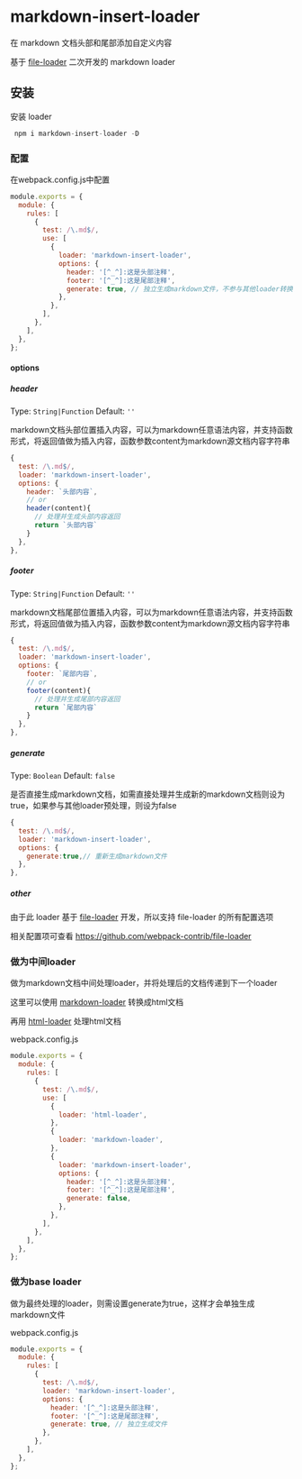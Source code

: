 # markdown-insert-loader

在 markdown 文档头部和尾部添加自定义内容

基于 [file-loader](https://www.npmjs.com/package/file-loader) 二次开发的 markdown loader

## 安装

安装 loader

```js
 npm i markdown-insert-loader -D 
```

### 配置

在webpack.config.js中配置

```js
module.exports = {
  module: {
    rules: [
      {
        test: /\.md$/,
        use: [
          {
            loader: 'markdown-insert-loader',
            options: {
              header: '[^_^]:这是头部注释',
              footer: '[^_^]:这是尾部注释',
              generate: true, // 独立生成markdown文件，不参与其他loader转换
            },
          },
        ],
      },
    ],
  },
};
```

#### options

##### header

Type: `String|Function` Default: `''`

markdown文档头部位置插入内容，可以为markdown任意语法内容，并支持函数形式，将返回值做为插入内容，函数参数content为markdown源文档内容字符串

```js
{
  test: /\.md$/,
  loader: 'markdown-insert-loader',
  options: {
    header: `头部内容`,
    // or
    header(content){
      // 处理并生成头部内容返回
      return `头部内容`
    }
  },
},
```

##### footer

Type: `String|Function` Default: `''`

markdown文档尾部位置插入内容，可以为markdown任意语法内容，并支持函数形式，将返回值做为插入内容，函数参数content为markdown源文档内容字符串

```js
{
  test: /\.md$/,
  loader: 'markdown-insert-loader',
  options: {
    footer: `尾部内容`,
    // or
    footer(content){
      // 处理并生成尾部内容返回
      return `尾部内容`
    }
  },
},
```

##### generate

Type: `Boolean` Default: `false`

是否直接生成markdown文档，如需直接处理并生成新的markdown文档则设为true，如果参与其他loader预处理，则设为false

```js
{
  test: /\.md$/,
  loader: 'markdown-insert-loader',
  options: {
    generate:true,// 重新生成markdown文件
  },
},
```

##### other

由于此 loader 基于 [file-loader](https://www.npmjs.com/package/file-loader) 开发，所以支持 file-loader 的所有配置选项

相关配置项可查看 https://github.com/webpack-contrib/file-loader

### 做为中间loader

做为markdown文档中间处理loader，并将处理后的文档传递到下一个loader

这里可以使用 [markdown-loader](https://www.npmjs.com/package/markdown-loader) 转换成html文档

再用 [html-loader](https://www.npmjs.com/package/html-loader) 处理html文档

webpack.config.js

```js
module.exports = {
  module: {
    rules: [
      {
        test: /\.md$/,
        use: [
          {
            loader: 'html-loader',
          },
          {
            loader: 'markdown-loader',
          },
          {
            loader: 'markdown-insert-loader',
            options: {
              header: '[^_^]:这是头部注释',
              footer: '[^_^]:这是尾部注释',
              generate: false,
            },
          },
        ],
      },
    ],
  },
};
```

### 做为base loader

做为最终处理的loader，则需设置generate为true，这样才会单独生成markdown文件

webpack.config.js

```js
module.exports = {
  module: {
    rules: [
      {
        test: /\.md$/,
        loader: 'markdown-insert-loader',
        options: {
          header: '[^_^]:这是头部注释',
          footer: '[^_^]:这是尾部注释',
          generate: true, // 独立生成文件
        },
      },
    ],
  },
};
```
